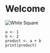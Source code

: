 # Welcome

![White Square](https://m.media-amazon.com/images/I/31NEE5DjnqL._UF894,1000_QL80_.jpg)

``` {r}
a <- 1
b <- 2
product <- a + b
print(product)
```
